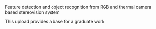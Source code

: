 Feature detection and object recognition from
RGB and thermal camera based stereovision
system

This upload provides a base for a graduate work
